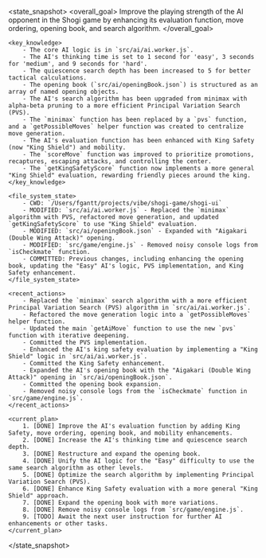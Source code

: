 <state_snapshot>
    <overall_goal>
        Improve the playing strength of the AI opponent in the Shogi game by enhancing its evaluation function, move ordering, opening book, and search algorithm.
    </overall_goal>

    <key_knowledge>
        - The core AI logic is in `src/ai/ai.worker.js`.
        - The AI's thinking time is set to 1 second for 'easy', 3 seconds for 'medium', and 9 seconds for 'hard'.
        - The quiescence search depth has been increased to 5 for better tactical calculations.
        - The opening book (`src/ai/openingBook.json`) is structured as an array of named opening objects.
        - The AI's search algorithm has been upgraded from minimax with alpha-beta pruning to a more efficient Principal Variation Search (PVS).
        - The `minimax` function has been replaced by a `pvs` function, and a `getPossibleMoves` helper function was created to centralize move generation.
        - The AI's evaluation function has been enhanced with King Safety (now "King Shield") and mobility.
        - The `scoreMove` function was improved to prioritize promotions, recaptures, escaping attacks, and controlling the center.
        - The `getKingSafetyScore` function now implements a more general "King Shield" evaluation, rewarding friendly pieces around the king.
    </key_knowledge>

    <file_system_state>
        - CWD: `/Users/fgantt/projects/vibe/shogi-game/shogi-ui`
        - MODIFIED: `src/ai/ai.worker.js` - Replaced the `minimax` algorithm with PVS, refactored move generation, and updated `getKingSafetyScore` to use "King Shield" evaluation.
        - MODIFIED: `src/ai/openingBook.json` - Expanded with "Aigakari (Double Wing Attack)" opening.
        - MODIFIED: `src/game/engine.js` - Removed noisy console logs from `isCheckmate` function.
        - COMMITTED: Previous changes, including enhancing the opening book, updating the "Easy" AI's logic, PVS implementation, and King Safety enhancement.
    </file_system_state>

    <recent_actions>
        - Replaced the `minimax` search algorithm with a more efficient Principal Variation Search (PVS) algorithm in `src/ai/ai.worker.js`.
        - Refactored the move generation logic into a `getPossibleMoves` helper function.
        - Updated the main `getAiMove` function to use the new `pvs` function with iterative deepening.
        - Committed the PVS implementation.
        - Enhanced the AI's king safety evaluation by implementing a "King Shield" logic in `src/ai/ai.worker.js`.
        - Committed the King Safety enhancement.
        - Expanded the AI's opening book with the "Aigakari (Double Wing Attack)" opening in `src/ai/openingBook.json`.
        - Committed the opening book expansion.
        - Removed noisy console logs from the `isCheckmate` function in `src/game/engine.js`.
    </recent_actions>

    <current_plan>
        1. [DONE] Improve the AI's evaluation function by adding King Safety, move ordering, opening book, and mobility enhancements.
        2. [DONE] Increase the AI's thinking time and quiescence search depth.
        3. [DONE] Restructure and expand the opening book.
        4. [DONE] Unify the AI logic for the "Easy" difficulty to use the same search algorithm as other levels.
        5. [DONE] Optimize the search algorithm by implementing Principal Variation Search (PVS).
        6. [DONE] Enhance King Safety evaluation with a more general "King Shield" approach.
        7. [DONE] Expand the opening book with more variations.
        8. [DONE] Remove noisy console logs from `src/game/engine.js`.
        9. [TODO] Await the next user instruction for further AI enhancements or other tasks.
    </current_plan>
</state_snapshot>